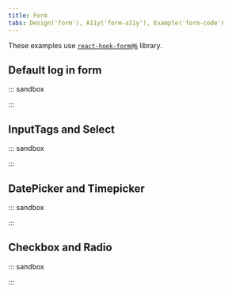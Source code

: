 ```yaml
---
title: Form
tabs: Design('form'), A11y('form-a11y'), Example('form-code')
---
```


These examples use [`react-hook-form@6`](https://github.com/react-hook-form/react-hook-form/tree/v6.15.8) library.

## Default log in form

::: sandbox

<script lang="tsx">
  export Demo from './examples/default-log-in-form.tsx';
</script>

:::

## InputTags and Select

::: sandbox

<script lang="tsx">
  export Demo from './examples/inputtags-and-select.tsx';
</script>

:::

## DatePicker and Timepicker

::: sandbox

<script lang="tsx">
  export Demo from './examples/datepicker-and-timepicker.tsx';
</script>

:::

## Checkbox and Radio

::: sandbox

<script lang="tsx">
  export Demo from './examples/checkbox-and-radio.tsx';
</script>

:::
